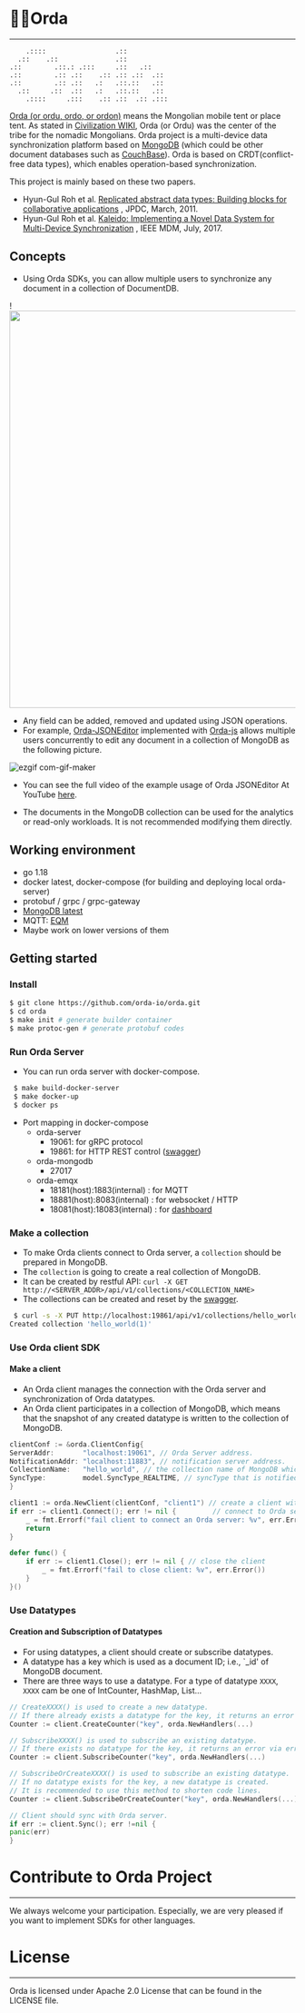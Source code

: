 # 🐎🎪Orda

----

```
    .::::                 .::          
  .::    .::              .::          
.::        .::.: .:::     .::   .::    
.::        .:: .::    .:: .:: .::  .:: 
.::        .:: .::   .:   .::.::   .:: 
  .::     .::  .::   .:   .::.::   .:: 
    .::::     .:::    .:: .::  .:: .:::                                       
```

[Orda (or ordu, ordo, or ordon)](https://en.wikipedia.org/wiki/Orda_(organization)) means the Mongolian mobile tent or
place tent. As stated in [Civilization WIKI](https://civilization.fandom.com/wiki/Ordu_(Civ6)), Orda (or Ordu) was the
center of the tribe for the nomadic Mongolians. Orda project is a multi-device data synchronization platform based on
[MongoDB](https://www.mongodb.com/) (which could be other document databases such
as [CouchBase](https://www.couchbase.com/)). Orda is based on CRDT(conflict-free data types), which enables
operation-based synchronization.

This project is mainly based on these two papers.

- Hyun-Gul Roh et
  al. [Replicated abstract data types: Building blocks for collaborative applications](https://www.sciencedirect.com/science/article/abs/pii/S0743731510002716)
  , JPDC, March, 2011.
- Hyun-Gul Roh et
  al. [Kaleido: Implementing a Novel Data System for Multi-Device Synchronization](https://ieeexplore.ieee.org/document/7962464)
  , IEEE MDM, July, 2017.

## Concepts

- Using Orda SDKs, you can allow multiple users to synchronize any document in a collection of DocumentDB.

!<img src="https://user-images.githubusercontent.com/3905310/128593526-747bb040-6952-4204-b99a-80ebd6c50170.png" width="700"/>

- Any field can be added, removed and updated using JSON operations.
- For example, [Orda-JSONEditor](https://github.com/orda-io/orda-jsoneditor) implemented
  with [Orda-js](https://github.com/orda-io/orda-js) allows multiple users concurrently to edit any document in a
  collection of MongoDB as the following picture.

![ezgif com-gif-maker](https://user-images.githubusercontent.com/3905310/128254096-cf0a9238-2337-4153-8a5d-a91db78e0607.gif)

- You can see the full video of the example usage of Orda JSONEditor At
  YouTube [here](https://www.youtube.com/watch?v=t_R47AWMv6s).

- The documents in the MongoDB collection can be used for the analytics or read-only workloads. It is not recommended
  modifying them directly.

## Working environment

- go 1.18
- docker latest, docker-compose (for building and deploying local orda-server)
- protobuf / grpc / grpc-gateway
- [MongoDB latest](https://hub.docker.com/_/mongo)
- MQTT: [EQM](https://www.emqx.io/)
- Maybe work on lower versions of them

## Getting started

### Install

 ```bash
 $ git clone https://github.com/orda-io/orda.git
 $ cd orda
 $ make init # generate builder container
 $ make protoc-gen # generate protobuf codes
 ```

### Run Orda Server

- You can run orda server with docker-compose.

```bash
 $ make build-docker-server
 $ make docker-up
 $ docker ps 
 ```

- Port mapping in docker-compose
  * orda-server
    - 19061: for gRPC protocol
    - 19861: for HTTP REST control ([swagger](http://localhost:19861/swagger))
  * orda-mongodb
    - 27017
  * orda-emqx
    - 18181(host):1883(internal) : for MQTT
    - 18881(host):8083(internal) : for websocket / HTTP
    - 18081(host):18083(internal) : for [dashboard](http://localhost:18081)

### Make a collection

- To make Orda clients connect to Orda server, a `collection` should be prepared in MongoDB.
- The `collection` is going to create a real collection of MongoDB.
- It can be created by restful API: `curl -X GET http://<SERVER_ADDR>/api/v1/collections/<COLLECTION_NAME>`
- The collections can be created and reset by the [swagger](http://localhost:19861/swagger).

```bash
 $ curl -s -X PUT http://localhost:19861/api/v1/collections/hello_world
Created collection 'hello_world(1)'
```

### Use Orda client SDK

#### Make a client

- An Orda client manages the connection with the Orda server and synchronization of Orda datatypes.
- An Orda client participates in a collection of MongoDB, which means that the snapshot of any created datatype is
  written to the collection of MongoDB.

```go
clientConf := &orda.ClientConfig{
ServerAddr:       "localhost:19061", // Orda Server address.
NotificationAddr: "localhost:11883", // notification server address.
CollectionName:   "hello_world", // the collection name of MongoDB which the client participates in.
SyncType:         model.SyncType_REALTIME, // syncType that is notified in real-time from notification server.
}

client1 := orda.NewClient(clientConf, "client1") // create a client with alias "client1".
if err := client1.Connect(); err != nil {         // connect to Orda server
    _ = fmt.Errorf("fail client to connect an Orda server: %v", err.Error())
    return
}

defer func() {
    if err := client1.Close(); err != nil { // close the client
        _ = fmt.Errorf("fail to close client: %v", err.Error())
    }
}()
```
### Use Datatypes

#### Creation and Subscription of Datatypes
 - For using datatypes, a client should create or subscribe datatypes. 
 - A datatype has a key which is used as a document ID; i.e., `_id' of MongoDB document.
 - There are three ways to use a datatype. For a type of datatype `XXXX`, `XXXX` cam be one of IntCounter, HashMap, List... 
```go
// CreateXXXX() is used to create a new datatype. 
// If there already exists a datatype for the key, it returns an error via error handler.
Counter := client.CreateCounter("key", orda.NewHandlers(...)

// SubscribeXXXX() is used to subscribe an existing datatype. 
// If there exists no datatype for the key, it returns an error via error handler
Counter := client.SubscribeCounter("key", orda.NewHandlers(...)

// SubscribeOrCreateXXXX() is used to subscribe an existing datatype. 
// If no datatype exists for the key, a new datatype is created. 
// It is recommended to use this method to shorten code lines.
Counter := client.SubscribeOrCreateCounter("key", orda.NewHandlers(...)

// Client should sync with Orda server.
if err := client.Sync(); err !=nil {
panic(err)
}
```

# Contribute to Orda Project

----
We always welcome your participation. Especially, we are very pleased if you want to implement SDKs for other languages.

# License

----
Orda is licensed under Apache 2.0 License that can be found in the LICENSE file. 
